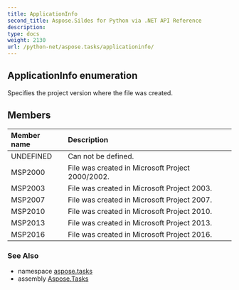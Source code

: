 ```yaml
---
title: ApplicationInfo
second_title: Aspose.Sildes for Python via .NET API Reference
description: 
type: docs
weight: 2130
url: /python-net/aspose.tasks/applicationinfo/
---
```


## ApplicationInfo enumeration

Specifies the project version where the file was created.

## Members
| Member name | Description |
| :- | :- |
|UNDEFINED|Can not be defined.|
|MSP2000|File was created in Microsoft Project 2000/2002.|
|MSP2003|File was created in Microsoft Project 2003.|
|MSP2007|File was created in Microsoft Project 2007.|
|MSP2010|File was created in Microsoft Project 2010.|
|MSP2013|File was created in Microsoft Project 2013.|
|MSP2016|File was created in Microsoft Project 2016.|

### See Also

* namespace [aspose.tasks](/tasks/python-net/aspose.tasks/)
* assembly [Aspose.Tasks](/tasks/python-net/)


